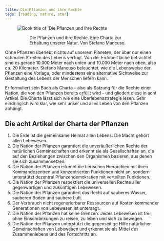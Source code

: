 ```yaml
---
title: Die Pflanzen und ihre Rechte
tags: [reading, nature, star]
---
```

<figure class="rg:split">
<img src="/img/journal/die-pflanzen-und-ihre-rechte.jpg" alt="Book title of 'Die Pflanzen und ihre Rechte">
<figure>Die Pflanzen und ihre Rechte. Eine Charta zur Erhaltung unserer Natur. Von Stefano Mancuso.</figure>
</figure>

Ohne Pflanzen überlebt nichts auf unserem Planeten, der über nur einen schmalen Streifen des Lebens verfügt. Von der Erdoberfläche betrachtet sind es gerade 10.000 Meter nach unten und 10.000 Meter nach oben, also ca. 20 Kilometer. Stefano Mancuso beleuchtet, wie die Lebensweise der Pflanzen eine Vorlage, oder mindestens eine alternative Sichtweise zur Gestaltung des Lebens der Menschen liefern kann. 

Er formuliert sein Buch als Charta – also als Satzung für die Rechte einer Nation, die von den Pflanzen bereits erfüllt wird – und gliedert diese in acht Artikel. Die Charta lässt sich wie eine Überlebensstrategie lesen. Sehr eindringlich wird klar, wie sehr unser und alles Leben von den Pflanzen abhängt.

## Die acht Artikel der Charta der Pflanzen

1. Die Erde ist die gemeinsame Heimat allen Lebens. Die Macht gehört allen Lebewesen.
2. Die Nation der Pflanzen garantiert die unveräußerlichen Rechte der natürlichen Gemeinschaften und erkennt sie als Gesellschaften an, die auf den Beziehungen zwischen den Organismen basieren, aus denen sie sich zusammensetzen.
3. Die Nation der Pflanzen erkennt die tierischen Hierarchien mit ihren Kommandozentren und konzentrierten Funktionen nicht an, sondern unterstützt dezentral Pflanzendemokratien mit verteilten Funktionen.
4. Die Nation der Pflanzen respektiert die universellen Rechte aller gegenwärtigen und zukünftigen Lebewesen.
5. Die Nation der Pflanzen garantiert das Recht auf sauberes Wasser, sauberen Boden und saubere Luft.
6. Der Verbrauch nicht regenerierbarer Ressourcen auf Kosten kommender Generationen von Lebewesen ist untersagt.
7. Die Nation der Pflanzen hat keine Grenzen. Jedes Lebewesen ist frei, ohne Einschränkungen zu reisen, zu leben und sich zu bewegen.
8. Die Nation der Pflanzen unterstützt die gegenseitige Hilfe natürlicher Gemeinschaften von Lebewesen und erkennt sie als Mittel des Zusammenlebens und des Fortschritts an.

